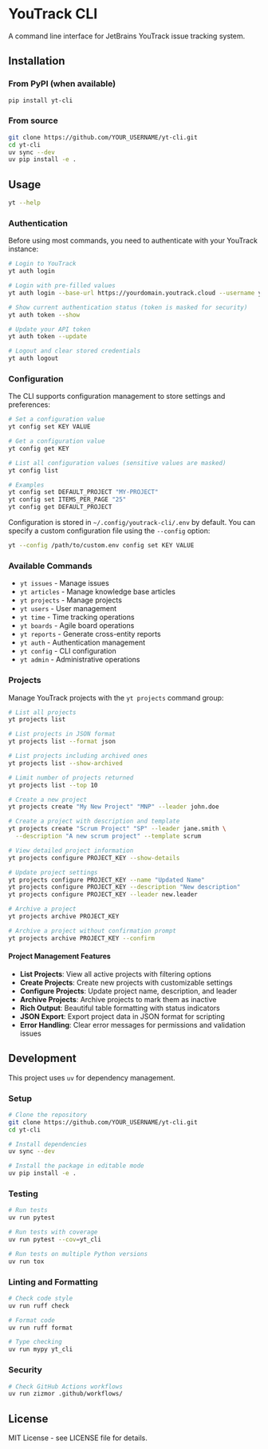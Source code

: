 # YouTrack CLI

A command line interface for JetBrains YouTrack issue tracking system.

## Installation

### From PyPI (when available)

```bash
pip install yt-cli
```

### From source

```bash
git clone https://github.com/YOUR_USERNAME/yt-cli.git
cd yt-cli
uv sync --dev
uv pip install -e .
```

## Usage

```bash
yt --help
```

### Authentication

Before using most commands, you need to authenticate with your YouTrack instance:

```bash
# Login to YouTrack
yt auth login

# Login with pre-filled values
yt auth login --base-url https://yourdomain.youtrack.cloud --username yourname

# Show current authentication status (token is masked for security)
yt auth token --show

# Update your API token
yt auth token --update

# Logout and clear stored credentials
yt auth logout
```

### Configuration

The CLI supports configuration management to store settings and preferences:

```bash
# Set a configuration value
yt config set KEY VALUE

# Get a configuration value
yt config get KEY

# List all configuration values (sensitive values are masked)
yt config list

# Examples
yt config set DEFAULT_PROJECT "MY-PROJECT"
yt config set ITEMS_PER_PAGE "25"
yt config get DEFAULT_PROJECT
```

Configuration is stored in `~/.config/youtrack-cli/.env` by default. You can specify a custom configuration file using the `--config` option:

```bash
yt --config /path/to/custom.env config set KEY VALUE
```

### Available Commands

- `yt issues` - Manage issues
- `yt articles` - Manage knowledge base articles  
- `yt projects` - Manage projects
- `yt users` - User management
- `yt time` - Time tracking operations
- `yt boards` - Agile board operations
- `yt reports` - Generate cross-entity reports
- `yt auth` - Authentication management
- `yt config` - CLI configuration
- `yt admin` - Administrative operations

### Projects

Manage YouTrack projects with the `yt projects` command group:

```bash
# List all projects
yt projects list

# List projects in JSON format
yt projects list --format json

# List projects including archived ones
yt projects list --show-archived

# Limit number of projects returned
yt projects list --top 10

# Create a new project
yt projects create "My New Project" "MNP" --leader john.doe

# Create a project with description and template
yt projects create "Scrum Project" "SP" --leader jane.smith \
  --description "A new scrum project" --template scrum

# View detailed project information
yt projects configure PROJECT_KEY --show-details

# Update project settings
yt projects configure PROJECT_KEY --name "Updated Name"
yt projects configure PROJECT_KEY --description "New description"
yt projects configure PROJECT_KEY --leader new.leader

# Archive a project
yt projects archive PROJECT_KEY

# Archive a project without confirmation prompt
yt projects archive PROJECT_KEY --confirm
```

#### Project Management Features

- **List Projects**: View all active projects with filtering options
- **Create Projects**: Create new projects with customizable settings
- **Configure Projects**: Update project name, description, and leader
- **Archive Projects**: Archive projects to mark them as inactive
- **Rich Output**: Beautiful table formatting with status indicators
- **JSON Export**: Export project data in JSON format for scripting
- **Error Handling**: Clear error messages for permissions and validation issues

## Development

This project uses `uv` for dependency management.

### Setup

```bash
# Clone the repository
git clone https://github.com/YOUR_USERNAME/yt-cli.git
cd yt-cli

# Install dependencies
uv sync --dev

# Install the package in editable mode
uv pip install -e .
```

### Testing

```bash
# Run tests
uv run pytest

# Run tests with coverage
uv run pytest --cov=yt_cli

# Run tests on multiple Python versions
uv run tox
```

### Linting and Formatting

```bash
# Check code style
uv run ruff check

# Format code
uv run ruff format

# Type checking
uv run mypy yt_cli
```

### Security

```bash
# Check GitHub Actions workflows
uv run zizmor .github/workflows/
```

## License

MIT License - see LICENSE file for details.
